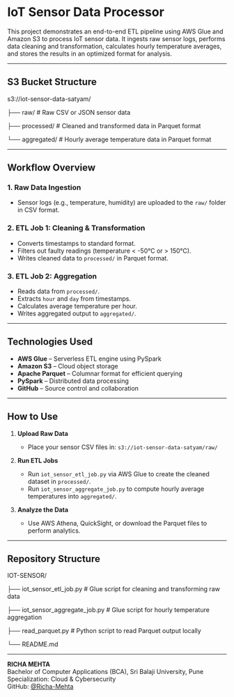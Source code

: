 # IoT Sensor Data Processor

This project demonstrates an end-to-end ETL pipeline using AWS Glue and Amazon S3 to process IoT sensor data. It ingests raw sensor logs, performs data cleaning and transformation, calculates hourly temperature averages, and stores the results in an optimized format for analysis.

---

##  S3 Bucket Structure

s3://iot-sensor-data-satyam/

├── raw/ # Raw CSV or JSON sensor data

├── processed/ # Cleaned and transformed data in Parquet format

└── aggregated/ # Hourly average temperature data in Parquet format



---

##  Workflow Overview

### 1. Raw Data Ingestion
- Sensor logs (e.g., temperature, humidity) are uploaded to the `raw/` folder in CSV format.

### 2. ETL Job 1: Cleaning & Transformation
- Converts timestamps to standard format.
- Filters out faulty readings (temperature < -50°C or > 150°C).
- Writes cleaned data to `processed/` in Parquet format.

### 3. ETL Job 2: Aggregation
- Reads data from `processed/`.
- Extracts `hour` and `day` from timestamps.
- Calculates average temperature per hour.
- Writes aggregated output to `aggregated/`.

---

##  Technologies Used

- **AWS Glue** – Serverless ETL engine using PySpark
- **Amazon S3** – Cloud object storage
- **Apache Parquet** – Columnar format for efficient querying
- **PySpark** – Distributed data processing
- **GitHub** – Source control and collaboration

---

##  How to Use

1. **Upload Raw Data**
   - Place your sensor CSV files in: `s3://iot-sensor-data-satyam/raw/`

2. **Run ETL Jobs**
   - Run `iot_sensor_etl_job.py` via AWS Glue to create the cleaned dataset in `processed/`.
   - Run `iot_sensor_aggregate_job.py` to compute hourly average temperatures into `aggregated/`.

3. **Analyze the Data**
   - Use AWS Athena, QuickSight, or download the Parquet files to perform analytics.

---

##  Repository Structure

IOT-SENSOR/

├── iot_sensor_etl_job.py # Glue script for cleaning and transforming raw data

├── iot_sensor_aggregate_job.py # Glue script for hourly temperature aggregation

├── read_parquet.py # Python script to read Parquet output locally

└── README.md



---



**RICHA MEHTA**  
Bachelor of Computer Applications (BCA), Sri Balaji University, Pune  
Specialization: Cloud & Cybersecurity  
GitHub: [@Richa-Mehta](https://github.com/Richa-Mehta)
